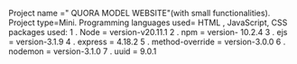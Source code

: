 Project name =" QUORA MODEL WEBSITE"(with small functionalities).
Project type=Mini.
Programming languages used= HTML , JavaScript, CSS
packages used:
    1 . Node = version-v20.11.1
    2 . npm =  version- 10.2.4
    3 . ejs =  version-3.1.9
    4 . express = 4.18.2
    5 . method-override = version-3.0.0
    6 . nodemon = version-3.1.0
    7 . uuid = 9.0.1
